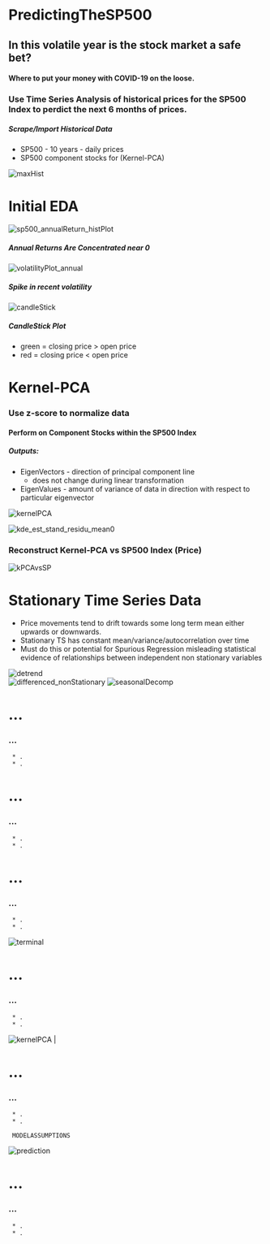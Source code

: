# PredictingTheSP500

## In this volatile year is the stock market a safe bet?
#### Where to put your money with COVID-19 on the loose.  


### Use Time Series Analysis of historical prices for the SP500 Index to perdict the next 6 months of prices.
##### Scrape/Import Historical Data
* SP500 - 10 years - daily prices
* SP500 component stocks for (Kernel-PCA)

![maxHist](src/images/SP500_MAX_HISTORY_TS.png)


# Initial EDA

![sp500_annualReturn_histPlot](src/images/sp500_annualReturn_histPlot.png)  
##### Annual Returns Are Concentrated near 0

![volatilityPlot_annual](src/images/volatilityPlot_annual.png)              
##### Spike in recent volatility

![candleStick](src/images/candleStick.png)
##### CandleStick Plot
* green = closing price > open price
* red = closing price < open price

# Kernel-PCA
### Use z-score to normalize data
#### Perform on Component Stocks within the SP500 Index
##### Outputs:
* EigenVectors - direction of principal component line 
    - does not change during linear transformation
* EigenValues - amount of variance of data in direction with respect to particular eigenvector

![kernelPCA](src/images/kernelPCA.png)
 
![kde_est_stand_residu_mean0](src/images/kde_est_stand_residu_mean0.png)

### Reconstruct Kernel-PCA vs SP500 Index (Price)
![kPCAvsSP](src/images/kPCAvsSP.png)  


# Stationary Time Series Data
* Price movements tend to drift towards some long term mean either upwards or downwards.
* Stationary TS has constant mean/variance/autocorrelation over time
* Must do this or potential for Spurious Regression  misleading statistical evidence of relationships between independent non stationary variables

![detrend](src/images/detrend.png)                    
![differenced_nonStationary](src/images/differenced_nonStationary.png)
![seasonalDecomp](src/images/seasonalDecomp.png)      


# ...
### ...
     * .
     * .



# ...
### ...
     * .
     * .
       
 
 
 
 
 

# ...
### ...
     * .
     * .
![terminal](src/images/terminal.png) 

# ...
### ...
     * .
     * .

![kernelPCA](src/images/kernelPCA.png)               |  











# ...
### ...
     * .
     * .
     
     MODELASSUMPTIONS
![prediction](src/images/prediction.png)   

# ...
### ...
     * .
     * .
